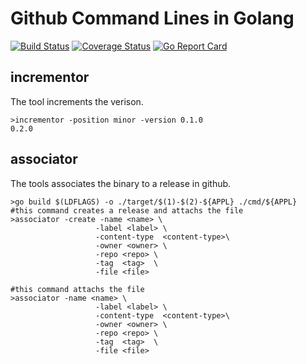 # Github Command Lines in Golang

[![Build Status](https://travis-ci.org/sjeandeaux/github-cmd-go.svg)](https://travis-ci.org/sjeandeaux/github-cmd-go) [![Coverage Status](https://coveralls.io/repos/sjeandeaux/github-cmd-go/badge.svg)](https://coveralls.io/r/sjeandeaux/github-cmd-go) [![Go Report Card](https://goreportcard.com/badge/github.com/sjeandeaux/github-cmd-go)](https://goreportcard.com/report/github.com/sjeandeaux/github-cmd-go)

## incrementor

The tool increments the verison.

```
>incrementor -position minor -version 0.1.0
0.2.0
```

## associator

The tools associates the binary to a release in github.

```
>go build $(LDFLAGS) -o ./target/$(1)-$(2)-${APPL} ./cmd/${APPL}
#this command creates a release and attachs the file
>associator -create -name <name> \
                   -label <label> \
                   -content-type  <content-type>\
                   -owner <owner> \
                   -repo <repo> \
                   -tag  <tag>  \
                   -file <file>

#this command attachs the file
>associator -name <name> \
                   -label <label> \
                   -content-type  <content-type>\
                   -owner <owner> \
                   -repo <repo> \
                   -tag  <tag>  \
                   -file <file>
```
